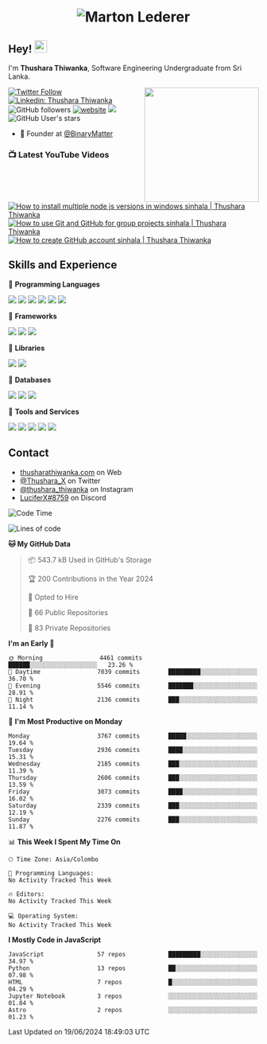 <h1 align="center">
  <img src="https://raw.githubusercontent.com/ThusharaX/ThusharaX/master/name.svg" alt="Marton Lederer" />
</h1>

## Hey! <img src="https://media.giphy.com/media/hvRJCLFzcasrR4ia7z/giphy.gif" width="25px" height="25px">  
I'm <strong>Thushara Thiwanka</strong>, Software Engineering Undergraduate from Sri Lanka.

<img align='right' src="https://media.giphy.com/media/M9gbBd9nbDrOTu1Mqx/giphy.gif" width="230">

[![Twitter Follow](https://img.shields.io/twitter/follow/Thushara_X?label=Follow)](https://twitter.com/intent/follow?screen_name=Thushara_X)
[![Linkedin: Thushara Thiwanka](https://img.shields.io/badge/-Thushara_Thiwanaka-blue?style=flat-square&logo=Linkedin&logoColor=white&link=https://www.linkedin.com/in/thushara-thiwanka/)](https://www.linkedin.com/in/thushara-thiwanka/)
![GitHub followers](https://img.shields.io/github/followers/ThusharaX?label=Follow&style=social)
[![website](https://img.shields.io/badge/Website-46a2f1.svg?&style=flat-square&logo=Google-Chrome&logoColor=white&link=https://anmolsingh.me/)](https://thusharathiwanka.com/)
![](https://camo.githubusercontent.com/f1c00c1d3c0d9b8f4431c8082be05835cd7795233799bcef63c216d59cf4f6a0/68747470733a2f2f6b6f6d617265762e636f6d2f67687076632f3f757365726e616d653d546875736861726158267374796c653d666c617426636f6c6f723d627269676874677265656e)
![GitHub User's stars](https://img.shields.io/github/stars/ThusharaX?affiliations=OWNER%2CCOLLABORATOR%2CORGANIZATION_MEMBER&style=social)

<!-- - 🧭 Founder at [@Nano-Spark](https://github.com/Nano-Spark) -->
- 🧭 Founder at [@BinaryMatter](https://github.com/BinaryMatter)

### 📺 Latest YouTube Videos

<!-- BEGIN YOUTUBE-CARDS -->
[![How to install multiple node js versions in windows sinhala | Thushara Thiwanka](https://ytcards.demolab.com/?id=PUrr_AGW3Z4&title=How+to+install+multiple+node+js+versions+in+windows+sinhala+%7C+Thushara+Thiwanka&lang=en&timestamp=1704285010&background_color=%230d1117&title_color=%23ffffff&stats_color=%23dedede&max_title_lines=1&width=250&border_radius=5 "How to install multiple node js versions in windows sinhala | Thushara Thiwanka")](https://www.youtube.com/watch?v=PUrr_AGW3Z4)
[![How to use Git and GitHub for group projects sinhala | Thushara Thiwanka](https://ytcards.demolab.com/?id=9j0AOrO0dnw&title=How+to+use+Git+and+GitHub+for+group+projects+sinhala+%7C+Thushara+Thiwanka&lang=en&timestamp=1646927323&background_color=%230d1117&title_color=%23ffffff&stats_color=%23dedede&max_title_lines=1&width=250&border_radius=5 "How to use Git and GitHub for group projects sinhala | Thushara Thiwanka")](https://www.youtube.com/watch?v=9j0AOrO0dnw)
[![How to create GitHub account sinhala | Thushara Thiwanka](https://ytcards.demolab.com/?id=1sMUjtNs7F8&title=How+to+create+GitHub+account+sinhala+%7C+Thushara+Thiwanka&lang=en&timestamp=1642509500&background_color=%230d1117&title_color=%23ffffff&stats_color=%23dedede&max_title_lines=1&width=250&border_radius=5 "How to create GitHub account sinhala | Thushara Thiwanka")](https://www.youtube.com/watch?v=1sMUjtNs7F8)
<!-- END YOUTUBE-CARDS -->

<!-- - 👥 Core team member at [@Binary-Matter](https://github.com/Binary-Matter) and [@SLIIT-2020-June](https://github.com/SLIIT-2020-June) -->

## Skills and Experience
🔴 <strong>Programming Languages</strong>

![](https://img.shields.io/badge/Python-3776AB?style=for-the-badge&logo=python&logoColor=white)
![](https://img.shields.io/badge/C-00599C?style=for-the-badge&logo=c&logoColor=white)
![](https://img.shields.io/badge/C%2B%2B-00599C?style=for-the-badge&logo=c%2B%2B&logoColor=white)
![](https://img.shields.io/badge/JavaScript-F7DF1E?style=for-the-badge&logo=javascript&logoColor=black)
![](https://img.shields.io/badge/Java-ED8B00?style=for-the-badge&logo=java&logoColor=white)
![](https://img.shields.io/badge/PHP-777BB4?style=for-the-badge&logo=php&logoColor=white)

🔴 <strong>Frameworks</strong>

![](https://img.shields.io/badge/Django-092E20?style=for-the-badge&logo=django&logoColor=white)
![](https://img.shields.io/badge/Flask-000000?style=for-the-badge&logo=flask&logoColor=white)
![](https://img.shields.io/badge/Bootstrap-563D7C?style=for-the-badge&logo=bootstrap&logoColor=white)

🔴 <strong>Libraries</strong>

![](https://img.shields.io/badge/React-20232A?style=for-the-badge&logo=react&logoColor=61DAFB)
![](https://img.shields.io/badge/Redux-593D88?style=for-the-badge&logo=redux&logoColor=white)

🔴 <strong>Databases</strong>

![](https://img.shields.io/badge/PostgreSQL-316192?style=for-the-badge&logo=postgresql&logoColor=white)
![](	https://img.shields.io/badge/SQLite-07405E?style=for-the-badge&logo=sqlite&logoColor=white)
![](	https://img.shields.io/badge/MySQL-00000F?style=for-the-badge&logo=mysql&logoColor=white)

🔴 <strong>Tools and Services</strong>

![](https://img.shields.io/badge/Git-F05032?style=for-the-badge&logo=git&logoColor=white)
![](	https://img.shields.io/badge/Heroku-430098?style=for-the-badge&logo=heroku&logoColor=white)
![](https://img.shields.io/badge/Visual_Studio_Code-0078D4?style=for-the-badge&logo=visual%20studio%20code&logoColor=white)
![](https://img.shields.io/badge/Visual_Studio_2019-5C2D91?style=for-the-badge&logo=visual%20studio&logoColor=white)
![](https://img.shields.io/badge/firebase-ffca28?style=for-the-badge&logo=firebase&logoColor=white)

## Contact
- [thusharathiwanka.com](https://thusharathiwanka.com/) on Web
- [@Thushara_X](https://twitter.com/Thushara_X/) on Twitter
- [@thushara_thiwanka](https://www.instagram.com/thushara_thiwanka/) on Instagram
- [LuciferX#8759](./) on Discord

<!--START_SECTION:waka-->
![Code Time](http://img.shields.io/badge/Code%20Time-1%2C128%20hrs%201%20min-blue)

![Lines of code](https://img.shields.io/badge/From%20Hello%20World%20I%27ve%20Written-7.5%20million%20lines%20of%20code-blue)

**🐱 My GitHub Data** 

> 📦 543.7 kB Used in GitHub's Storage 
 > 
> 🏆 200 Contributions in the Year 2024
 > 
> 💼 Opted to Hire
 > 
> 📜 66 Public Repositories 
 > 
> 🔑 83 Private Repositories 
 > 
**I'm an Early 🐤** 

```text
🌞 Morning                4461 commits        ██████░░░░░░░░░░░░░░░░░░░   23.26 % 
🌆 Daytime                7039 commits        █████████░░░░░░░░░░░░░░░░   36.70 % 
🌃 Evening                5546 commits        ███████░░░░░░░░░░░░░░░░░░   28.91 % 
🌙 Night                  2136 commits        ███░░░░░░░░░░░░░░░░░░░░░░   11.14 % 
```
📅 **I'm Most Productive on Monday** 

```text
Monday                   3767 commits        █████░░░░░░░░░░░░░░░░░░░░   19.64 % 
Tuesday                  2936 commits        ████░░░░░░░░░░░░░░░░░░░░░   15.31 % 
Wednesday                2185 commits        ███░░░░░░░░░░░░░░░░░░░░░░   11.39 % 
Thursday                 2606 commits        ███░░░░░░░░░░░░░░░░░░░░░░   13.59 % 
Friday                   3073 commits        ████░░░░░░░░░░░░░░░░░░░░░   16.02 % 
Saturday                 2339 commits        ███░░░░░░░░░░░░░░░░░░░░░░   12.19 % 
Sunday                   2276 commits        ███░░░░░░░░░░░░░░░░░░░░░░   11.87 % 
```


📊 **This Week I Spent My Time On** 

```text
🕑︎ Time Zone: Asia/Colombo

💬 Programming Languages: 
No Activity Tracked This Week

🔥 Editors: 
No Activity Tracked This Week

💻 Operating System: 
No Activity Tracked This Week
```

**I Mostly Code in JavaScript** 

```text
JavaScript               57 repos            █████████░░░░░░░░░░░░░░░░   34.97 % 
Python                   13 repos            ██░░░░░░░░░░░░░░░░░░░░░░░   07.98 % 
HTML                     7 repos             █░░░░░░░░░░░░░░░░░░░░░░░░   04.29 % 
Jupyter Notebook         3 repos             ░░░░░░░░░░░░░░░░░░░░░░░░░   01.84 % 
Astro                    2 repos             ░░░░░░░░░░░░░░░░░░░░░░░░░   01.23 % 
```




 Last Updated on 19/06/2024 18:49:03 UTC
<!--END_SECTION:waka-->
